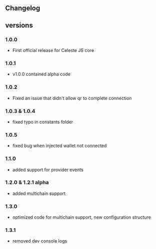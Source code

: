 ## Changelog

## versions

### 1.0.0

-   First official release for Celeste JS core

### 1.0.1

-   v1.0.0 contained alpha code

### 1.0.2

-   Fixed an issue that didn't allow qr to complete connection

### 1.0.3 & 1.0.4

-   fixed typo in constants folder

### 1.0.5

-   fixed bug when injected wallet not connected

### 1.1.0

-   added support for provider events

### 1.2.0 & 1.2.1 alpha

-   added multichain support

### 1.3.0

-   optimized code for multichain support, new configuration structure

### 1.3.1

-   removed dev console logs
